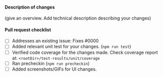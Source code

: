 #### Description of changes

(give an overview. Add technical description describing your changes)

#### Pull request checklist

- [ ] Addresses an existing issue: Fixes #0000
- [ ] Added relevant unit test for your changes. (`npm run test`)
- [ ] Verified code coverage for the changes made. Check coverage report at: `<rootDir>/test-results/unit/coverage`
- [ ] Ran precheckin (`npm run precheckin`)
- [ ] Added screenshots/GIFs for UI changes.
